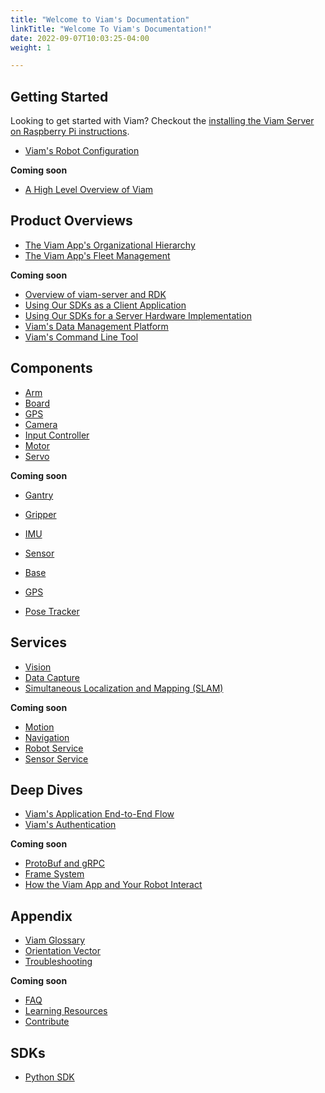```yaml
---
title: "Welcome to Viam's Documentation"
linkTitle: "Welcome To Viam's Documentation!"
date: 2022-09-07T10:03:25-04:00
weight: 1

---
```

## Getting Started
Looking to get started with Viam? Checkout the [installing the Viam Server on Raspberry Pi instructions](getting-started/installation).

- [Viam's Robot Configuration](getting-started/robot-config)

**Coming soon**

- [A High Level Overview of Viam](getting-started/high-level-overview)

## Product Overviews
- [The Viam App's Organizational Hierarchy](product-overviews/organization-management)
- [The Viam App's Fleet Management](product-overviews/fleet-management)

**Coming soon**

- [Overview of viam-server and RDK](product-overviews/rdk)
- [Using Our SDKs as a Client Application](product-overviews/sdk-as-client)
- [Using Our SDKs for a Server Hardware Implementation](product-overviews/sdk-as-server)
- [Viam's Data Management Platform](product-overviews/data-management)
- [Viam's Command Line Tool](product-overviews/cli)

## Components
- [Arm](components/arm)
- [Board](components/board)
- [GPS](components/gps)
- [Camera](components/camera)
- [Input Controller](components/input-controller)
- [Motor](components/motor)
- [Servo](components/servo)

**Coming soon**
- [Gantry](components/gantry)
- [Gripper](components/gripper)
- [IMU](components/imu)
- [Sensor](components/sensor)
- [Base](components/base)
- [GPS](components/gps)

- [Pose Tracker](components/pose-tracker)

## Services
- [Vision](services/vision)
- [Data Capture](services/data-capture)
- [Simultaneous Localization and Mapping (SLAM)](services/slam)  


**Coming soon**

- [Motion](services/motion)
- [Navigation](services/navigation)
- [Robot Service](services/robot-service)
- [Sensor Service](services/sensor)


## Deep Dives
- [Viam's Application End-to-End Flow](deeper-dive/robot-to-robot-comms)
- [Viam's Authentication](deeper-dive/security)

**Coming soon**

- [ProtoBuf and gRPC](deeper-dive/architecture-and-protobuf)
- [Frame System](deeper-dive/frame-system)
- [How the Viam App and Your Robot Interact](deeper-dive/robot-to-cloud-comms)

## Appendix
- [Viam Glossary](appendix/glossary)
- [Orientation Vector](appendix/orientation-vector)
- [Troubleshooting](appendix/troubleshooting)

**Coming soon**

- [FAQ](appendix/faq)
- [Learning Resources](appendix/learning-resources)
- [Contribute](appendix/contribute)

## SDKs
- [Python SDK](https://python.viam.dev/)


